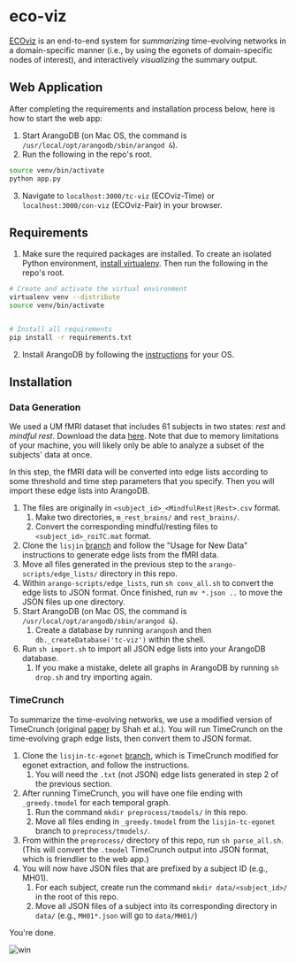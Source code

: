 # eco-viz
[ECOviz](http://poloclub.gatech.edu/idea2017/papers/p40-jin.pdf) is an end-to-end system for _summarizing_ time-evolving networks in a domain-specific manner (i.e., by using the egonets of domain-specific nodes of interest), and interactively _visualizing_ the summary output.

## Web Application

After completing the requirements and installation process below, here is how to start the web app:

1. Start ArangoDB (on Mac OS, the command is `/usr/local/opt/arangodb/sbin/arangod &`).
2. Run the following in the repo's root.
```bash
source venv/bin/activate
python app.py
```

3. Navigate to `localhost:3000/tc-viz` (ECOviz-Time) or `localhost:3000/con-viz` (ECOviz-Pair) in your browser.

## Requirements

1. Make sure the required packages are installed. To create an isolated Python environment, [install virtualenv](https://virtualenv.pypa.io/en/stable/installation/). Then run the following in the repo's root.
```bash
# Create and activate the virtual environment
virtualenv venv --distribute
source venv/bin/activate


# Install all requirements
pip install -r requirements.txt
```

2. Install ArangoDB by following the [instructions](https://www.arangodb.com/download-major/) for your OS.


## Installation

### Data Generation

We used a UM fMRI dataset that includes 61 subjects in two states: _rest_ and _mindful rest_. Download the data [here](https://umich.app.box.com/s/90oz6jwsd0g0m61zsfccbonheh61x40v). Note that due to memory limitations of your machine, you will likely only be able to analyze a subset of the subjects' data at once.

In this step, the fMRI data will be converted into edge lists according to some threshold and time step parameters that you specify. Then you will import these edge lists into ArangoDB.

1. The files are originally in `<subject_id>_<MindfulRest|Rest>.csv` format.
	1. Make two directories, `m_rest_brains/` and `rest_brains/`.
	2. Convert the corresponding mindful/resting files to `<subject_id>_roiTC.mat` format.
2. Clone the `lisjin` [branch](https://github.com/GemsLab/BrainGraphs/tree/lisjin) and follow the "Usage for New Data" instructions to generate edge lists from the fMRI data.
3. Move all files generated in the previous step to the `arango-scripts/edge_lists/` directory in this repo.
4. Within `arango-scripts/edge_lists`, run `sh conv_all.sh` to convert the edge lists to JSON format. Once finished, run `mv *.json ..` to  move the JSON files up one directory.
5. Start ArangoDB (on Mac OS, the command is `/usr/local/opt/arangodb/sbin/arangod &`).
	1. Create a database by running `arangosh` and then `db._createDatabase('tc-viz')` within the shell.
6. Run `sh import.sh` to import all JSON edge lists into your ArangoDB database.
	1. If you make a mistake, delete all graphs in ArangoDB by running `sh drop.sh` and try importing again.

### TimeCrunch

To summarize the time-evolving networks, we use a modified version of TimeCrunch (original [paper](https://www.cs.cmu.edu/~neilshah/research/papers/TimeCrunch.KDD.2015.pdf) by Shah et al.). You will run TimeCrunch on the time-evolving graph edge lists, then convert them to JSON format.

1. Clone the `lisjin-tc-egonet` [branch](https://github.com/GemsLab/BrainGraphs/tree/lisjin-tc-egonet), which is TimeCrunch modified for egonet extraction, and follow the instructions.
	1. You will need the `.txt` (not JSON) edge lists generated in step 2 of the previous section.
2. After running TimeCrunch, you will have one file ending with `_greedy.tmodel` for each temporal graph.
	1. Run the command `mkdir preprocess/tmodels/` in this repo.
	2. Move all files ending in `_greedy.tmodel` from the `lisjin-tc-egonet` branch to `preprocess/tmodels/`.
3. From within the `preprocess/` directory of this repo, run `sh parse_all.sh`. (This will convert the `.tmodel` TimeCrunch output into JSON format, which is friendlier to the web app.)
4. You will now have JSON files that are prefixed by a subject ID (e.g., MH01).
	1. For each subject, create run the command `mkdir data/<subject_id>/` in the root of this repo.
	2. Move all JSON files of a subject into its corresponding directory in `data/` (e.g., `MH01*.json` will go to `data/MH01/`)

You're done.

![win](https://media.giphy.com/media/xNBcChLQt7s9a/giphy.gif)
